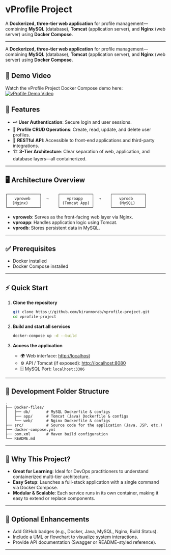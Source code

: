 # vProfile Project

A **Dockerized, three-tier web application** for profile management—combining **MySQL** (database), **Tomcat** (application server), and **Nginx** (web server) using **Docker Compose**.

---
A **Dockerized, three-tier web application** for profile management—combining **MySQL** (database), **Tomcat** (application server), and **Nginx** (web server) using **Docker Compose**.

## 🎥 Demo Video

Watch the vProfile Project Docker Compose demo here:  
[![vProfile Demo Video](https://img.youtube.com/vi/vP8O6NOU0h4/0.jpg)](https://youtu.be/vP8O6NOU0h4?si=d-LQSNr2RNY-NsPE)


## 🚀 Features

- 🗝 **User Authentication**: Secure login and user sessions.  
- 📂 **Profile CRUD Operations**: Create, read, update, and delete user profiles.  
- 🔗 **RESTful API**: Accessible to front-end applications and third-party integrations.  
- 🏗 **3-Tier Architecture**: Clear separation of web, application, and database layers—all containerized.

---

## 🖥 Architecture Overview

```
┌──────────────┐       ┌──────────────┐       ┌──────────────┐
│   vproweb    │  →    │   vproapp    │  →    │   vprodb     │
│  (Nginx)     │       │ (Tomcat App) │       │   (MySQL)    │
└──────────────┘       └──────────────┘       └──────────────┘
```

- **vproweb**: Serves as the front-facing web layer via Nginx.  
- **vproapp**: Handles application logic using Tomcat.  
- **vprodb**: Stores persistent data in MySQL.

---

## ✅ Prerequisites

- Docker installed  
- Docker Compose installed  

---

## ⚡ Quick Start

1. **Clone the repository**
   ```bash
   git clone https://github.com/kiranmorab/vprofile-project.git
   cd vprofile-project
   ```

2. **Build and start all services**
   ```bash
   docker-compose up -d --build
   ```

3. **Access the application**
   - 🌍 Web interface: [http://localhost](http://localhost)  
   - ⚙️ API / Tomcat (if exposed): [http://localhost:8080](http://localhost:8080)  
   - 🗄 MySQL Port: `localhost:3306`

---

## 📂 Development Folder Structure

```
.
├── Docker-files/
│   ├── db/       # MySQL Dockerfile & configs
│   ├── app/      # Tomcat (Java) Dockerfile & configs
│   └── web/      # Nginx Dockerfile & configs
├── src/          # Source code for the application (Java, JSP, etc.)
├── docker-compose.yml
├── pom.xml       # Maven build configuration
└── README.md
```

---

## 🎯 Why This Project?

- **Great for Learning**: Ideal for DevOps practitioners to understand containerized multi-tier architecture.  
- **Easy Setup**: Launches a full-stack application with a single command via Docker Compose.  
- **Modular & Scalable**: Each service runs in its own container, making it easy to extend or replace components.

---

## 🔮 Optional Enhancements

- Add GitHub badges (e.g., Docker, Java, MySQL, Nginx, Build Status).  
- Include a UML or flowchart to visualize system interactions.  
- Provide API documentation (Swagger or README-styled reference).

---
